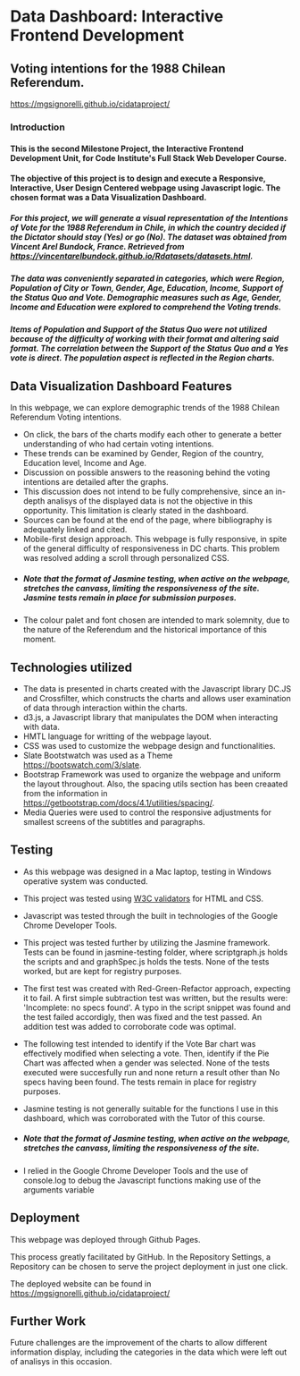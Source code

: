 # Data Dashboard: Interactive Frontend Development

## Voting intentions for the 1988 Chilean Referendum.
https://mgsignorelli.github.io/cidataproject/


### Introduction

#### This is the second Milestone Project, the Interactive Frontend Development Unit, for Code Institute's Full Stack Web Developer Course.

#### The objective of this project is to design and execute a Responsive, Interactive, User Design Centered webpage using Javascript logic. The chosen format was a Data Visualization Dashboard.

##### For this project, we will generate a visual representation of the Intentions of Vote for the 1988 Referendum in Chile, in which the country decided if the Dictator should stay (Yes) or go (No). The dataset was obtained from Vincent Arel Bundock, France. Retrieved from https://vincentarelbundock.github.io/Rdatasets/datasets.html. 

##### The data was conveniently separated in categories, which were Region, Population of City or Town, Gender, Age, Education, Income, Support of the Status Quo and Vote. Demographic measures such as Age, Gender, Income and Education were explored to comprehend the Voting trends. 

##### Items of Population and Support of the Status Quo were not utilized because of the difficulty of working with their format and altering said format. The correlation between the Support of the Status Quo and a Yes vote is direct. The population aspect is reflected in the Region charts.


## Data Visualization Dashboard Features

In this webpage, we can explore demographic trends of the 1988 Chilean Referendum Voting intentions. 

- On click, the bars of the charts modify each other to generate a better understanding of who had certain voting intentions. 
- These trends can be examined by Gender, Region of the country, Education level, Income and Age. 
- Discussion on possible answers to the reasoning behind the voting intentions are detailed after the graphs. 
- This discussion does not intend to be fully comprehensive, since an in-depth analisys of the displayed data is not the objective in this opportunity. This limitation is clearly stated in the dashboard. 
- Sources can be found at the end of the page, where bibliography is adequately linked and cited.
- Mobile-first design approach. This webpage is fully responsive, in spite of the general difficulty of responsiveness in DC charts. This problem was resolved adding a scroll through personalized CSS. 
- ##### Note that the format of Jasmine testing, when active on the webpage, stretches the canvass, limiting the responsiveness of the site. Jasmine tests remain in place for submission purposes.
- The colour palet and font chosen are intended to mark solemnity, due to the nature of the Referendum and the historical importance of this moment.


## Technologies utilized

- The data is presented in charts created with the Javascript library DC.JS and Crossfilter, which constructs the charts and allows user examination of data through interaction within the charts.
- d3.js, a Javascript library that manipulates the DOM when interacting with data.
- HMTL language for writting of the webpage layout.
- CSS was used to customize the webpage design and functionalities.
- Slate Bootstwatch was used as a Theme https://bootswatch.com/3/slate.
- Bootstrap Framework was used to organize the webpage and uniform the layout throughout. Also, the spacing utils section has been creaated from the information in https://getbootstrap.com/docs/4.1/utilities/spacing/.
- Media Queries were used to control the responsive adjustments for smallest screens of the subtitles and paragraphs.

## Testing

- As this webpage was designed in a Mac laptop, testing in Windows operative system was conducted. 
- This project was tested using <a href='https://validator.w3.org/'>W3C validators</a> for HTML and CSS. 
- Javascript was tested through the built in technologies of the Google Chrome Developer Tools. 


- This project was tested further by utilizing the Jasmine framework. Tests can be found in jasmine-testing folder, where scriptgraph.js holds the scripts and and graphSpec.js holds the tests. None of the tests worked, but are kept for registry purposes.
- The first test was created with Red-Green-Refactor approach, expecting it to fail. A first simple subtraction test was written, but the results were: 'Incomplete: no specs found'. A typo in the script snippet was found and the test failed accordigly, then was fixed and the test passed. An addition test was added to corroborate code was optimal. 
- The following test intended to identify if the Vote Bar chart was effectively modified when selecting a vote. Then, identify if the Pie Chart was affected when a gender was selected. None of the tests executed were succesfully run and none return a result other than No specs having been found. The tests remain in place for registry purposes.

- Jasmine testing is not generally suitable for the functions I use in this dashboard, which was corroborated with the Tutor of this course.
- ##### Note that the format of Jasmine testing, when active on the webpage, stretches the canvass, limiting the responsiveness of the site.
- I relied in the Google Chrome Developer Tools and the use of console.log to debug the Javascript functions making use of the arguments variable

## Deployment

This webpage was deployed through Github Pages. 

This process greatly facilitated by GitHub. In the Repository Settings, a Repository can be chosen to serve the project deployment in just one click. 

The deployed website can be found in https://mgsignorelli.github.io/cidataproject/

## Further Work

Future challenges are the improvement of the charts to allow different information display, including the categories in the data which were left out of analisys in this occasion.
